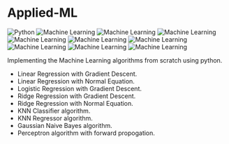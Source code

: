 # Applied-ML
![Python](https://img.shields.io/badge/Language-python3.9-blue)
![Machine Learning](https://img.shields.io/badge/Machine%20Learning%20Algorithms-orange)
![Machine Learning](https://img.shields.io/badge/Linear%20Regression-blue)
![Machine Learning](https://img.shields.io/badge/Logstic%20Regression-blue)
![Machine Learning](https://img.shields.io/badge/Ridge%20Regression-orange)
![Machine Learning](https://img.shields.io/badge/Lasso%20Regression-orange)
![Machine Learning](https://img.shields.io/badge/KNN%20Regressor-success)
![Machine Learning](https://img.shields.io/badge/KNN%20Classifier-sucess)
![Machine Learning](https://img.shields.io/badge/Gaussian%20Naive%20Bayes-purple)
![Machine Learning](https://img.shields.io/badge/Perceptron-Red)

Implementing the Machine Learning algorithms from scratch using python.

* Linear Regression with Gradient Descent.
* Linear Regression with Normal Equation.
* Logistic Regression with Gradient Descent.
* Ridge Regression with Gradient Descent.
* Ridge Regression with Normal Equation.
* KNN Classifier algorithm.
* KNN Regressor algorithm.
* Gaussian Naive Bayes algorithm.
* Perceptron algorithm with forward propogation.
